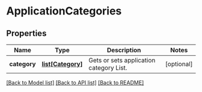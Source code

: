 # ApplicationCategories

## Properties
Name | Type | Description | Notes
------------ | ------------- | ------------- | -------------
**category** | [**list[Category]**](Category.md) | Gets or sets application category List. | [optional] 

[[Back to Model list]](../README.md#documentation-for-models) [[Back to API list]](../README.md#documentation-for-api-endpoints) [[Back to README]](../README.md)


